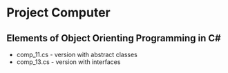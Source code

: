 # Project Computer
## Elements of Object Orienting Programming in C#

* comp_11.cs - version with abstract classes
* comp_13.cs - version with interfaces
